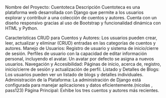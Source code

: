 Nombre del Proyecto: Cuentoteca
Descripción
Cuentoteca es una plataforma web desarrollada con Django que permite a los usuarios explorar y contribuir a una colección de cuentos y autores. Cuenta con un diseño responsivo gracias al uso de Bootstrap y funcionalidad dinámica con HTML y Python.

Características
CRUD para Cuentos y Autores: Los usuarios pueden crear, leer, actualizar y eliminar (CRUD) entradas en las categorías de cuentos y autores.
Manejo de Usuarios:
Registro de usuario y sistema de inicio/cierre de sesión.
Perfiles de usuario con la capacidad de editar información personal, incluyendo el avatar. Un avatar por defecto se asigna a nuevos usuarios.
Navegación y Accesibilidad: Páginas de inicio, acerca de, registro, inicio/cierre de sesión y actualización de perfil.
Listado y Detalles de Blogs: Los usuarios pueden ver un listado de blogs y detalles individuales.
Administración de la Plataforma: La administración de Django está configurada para manejar aplicaciones y datos eficientemente.(nicolas , pass123)
Página Principal: Exhibe los tres cuentos y autores más recientes.
